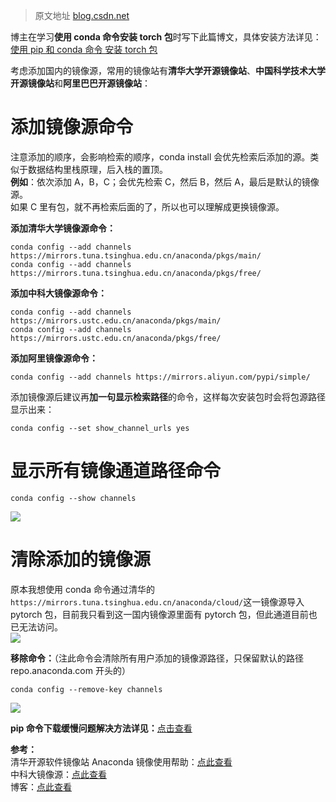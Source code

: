 > 原文地址 [blog.csdn.net](https://blog.csdn.net/TommyXu8023/article/details/105148145/)

博主在学习**使用 conda 命令安装 torch 包**时写下此篇博文，具体安装方法详见：[使用 pip 和 conda 命令 安装 torch 包](https://blog.csdn.net/TommyXu8023/article/details/105144772)

考虑添加国内的镜像源，常用的镜像站有**清华大学开源镜像站**、**中国科学技术大学开源镜像站**和**阿里巴巴开源镜像站**：

添加镜像源命令
=======

注意添加的顺序，会影响检索的顺序，conda install 会优先检索后添加的源。类似于数据结构里栈原理，后入栈的置顶。  
**例如**：依次添加 A，B，C；会优先检索 C，然后 B，然后 A，最后是默认的镜像源。  
如果 C 里有包，就不再检索后面的了，所以也可以理解成更换镜像源。

**添加清华大学镜像源命令：**

```
conda config --add channels https://mirrors.tuna.tsinghua.edu.cn/anaconda/pkgs/main/
conda config --add channels https://mirrors.tuna.tsinghua.edu.cn/anaconda/pkgs/free/
```

**添加中科大镜像源命令：**

```
conda config --add channels https://mirrors.ustc.edu.cn/anaconda/pkgs/main/
conda config --add channels https://mirrors.ustc.edu.cn/anaconda/pkgs/free/
```

**添加阿里镜像源命令：**

```
conda config --add channels https://mirrors.aliyun.com/pypi/simple/
```

添加镜像源后建议再**加一句显示检索路径**的命令，这样每次安装包时会将包源路径显示出来：

```
conda config --set show_channel_urls yes
```

显示所有镜像通道路径命令
============

```
conda config --show channels

```

![](https://img-blog.csdnimg.cn/20200327201419650.png)

清除添加的镜像源
========

原本我想使用 conda 命令通过清华的`https://mirrors.tuna.tsinghua.edu.cn/anaconda/cloud/`这一镜像源导入 pytorch 包，目前我只看到这一国内镜像源里面有 pytorch 包，但此通道目前也已无法访问。  
![](https://img-blog.csdnimg.cn/20200327202525549.png)

**移除命令：**（注此命令会清除所有用户添加的镜像源路径，只保留默认的路径 repo.anaconda.com 开头的）

```
conda config --remove-key channels

```

![](https://img-blog.csdnimg.cn/20200327200120481.png)

**pip 命令下载缓慢问题解决方法详见：**[点击查看](https://blog.csdn.net/TommyXu8023/article/details/105276390)

**参考：**  
清华开源软件镜像站 Anaconda 镜像使用帮助：[点此查看](https://mirrors.tuna.tsinghua.edu.cn/help/anaconda/)  
中科大镜像源：[点此查看](https://mirrors.ustc.edu.cn/)  
博客：[点此查看](https://www.cnblogs.com/triple-y/p/11830478.html)